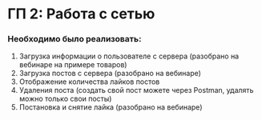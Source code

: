 # ГП 2:  Работа с сетью

### Необходимо было реализовать: ###

1. Загрузка информации о пользователе с сервера (разобрано на вебинаре на примере товаров)
2. Загрузка постов с сервера (разобрано на вебинаре)
3. Отображение количества лайков постов  
4. Удаления поста  (создать свой пост можете через Postman, удалять можно только свои посты)
5. Постановка и снятие лайка  (разобрано на вебинаре)
